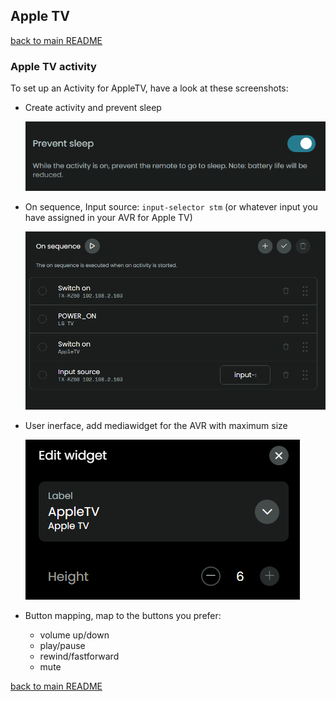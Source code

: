 ## Apple TV

[back to main README](../README.md#example-activities)

### Apple TV activity

To set up an Activity for AppleTV, have a look at these screenshots:

- Create activity and prevent sleep

  ![](../screenshots/prevent-sleep.png)

- On sequence, Input source: `input-selector stm` (or whatever input you have assigned in your AVR for Apple TV)

  ![](../screenshots/appletv-on.png)

- User inerface, add mediawidget for the AVR with maximum size

  ![](../screenshots/appletv-mediawidget.png)

- Button mapping, map to the buttons you prefer:
  - volume up/down
  - play/pause
  - rewind/fastforward
  - mute


[back to main README](../README.md#example-activities)